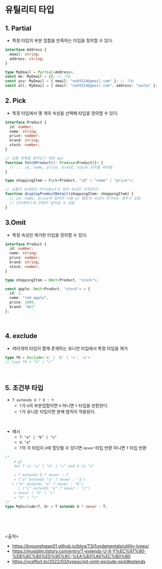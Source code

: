 # 유틸리티 타입

## 1. Partial

- 특정 타입의 부분 집합을 만족하는 타입을 정의할 수 있다.

```ts
interface Address {
  email: string;
  address: string;
}

type MyEmail = Partial<Address>;
const me: MyEmail = {}; // 가능
const you: MyEmail = { email: "noh5524@gmail.com" }; // 가능
const all: MyEmail = { email: "noh5524@gmail.com", address: "secho" }; // 가능
```

## 2. Pick

- 특정 타입에서 몇 개의 속성을 선택해 타입을 정의할 수 있다.

```ts
interface Product {
  id: number;
  name: string;
  price: number;
  brand: string;
  stock: number;
}

// 상품 목록을 받아오기 위한 api
function fetchProduct(): Promise<Product[]> {
  // ... id, name, price, brand, stock 모두를 써야함
}

type shoppingItem = Pick<Product, "id" | "name" | "price">;

// 상품의 상세정보 (Product의 일부 속성만 가져온다)
function displayProductDetail(shoppingItem: shoppingItem) {
  // id, name, price의 일부만 사용 or 별도의 속성이 추가되는 경우가 있음
  // 인터페이스의 모양이 달라질 수 있음
}
```

## 3.Omit

- 특정 속성만 제거한 타입을 정의할 수 있다.

```ts
interface Product {
  id: number;
  name: string;
  price: number;
  brand: string;
  stock: number;
}

type shoppingItem = Omit<Product, "stock">;

const apple: Omit<Product, "stock"> = {
  id: 1,
  name: "red apple",
  price: 1000,
  brand: "del"
};
```

<br>

## 4. exclude

- 여러개의 타입이 함께 존재하는 유니언 타입에서 특정 타입을 제거

```ts
type T0 = Exclude<'a' | 'b' | 'c', 'a'>
// type T0 = "b" | "c"
```

<br>

## 5. 조건부 타입

- `T extends U ? X : Y`
  - `T`가 `U`의 부분집합이면 `X` 아니면 `Y` 타입을 반환한다.
  - `T`가 유니온 타입이면 분배 법칙이 적용된다.

<br>

- 예시
  - `T`: `"a" | "b" | "c"`
  - `U`: `"a"`
  - `T`의 각 타입이 `U`에 할당될 수 있다면 `never` 타입 반환 아니면 `T` 타입 반환

```ts
/*
    e.g) 
    Set T is "a" | "b" | "c" and U is "a"

    = T extends U ? never : T
    = ("a" extends "a" ? never : "a") 
   | ("b" extends "a" ? never : "b")
      | ("c" extends "a" ? never : "c")
    = never | "b" | "c"
    = "b" | "c"
*/
type MyExclude<T, U> = T extends U ? never : T;
```

<br>
<br>
<br>

<출처>

- <https://kyounghwan01.github.io/blog/TS/fundamentals/utility-types/>
- <https://mugglim.tistory.com/entry/T-extends-U-X-Y%EC%97%90-%EB%8C%80%ED%95%9C-%EA%B3%A0%EC%B0%B0>
- <https://yceffort.kr/2022/03/typescript-omit-exclude-pick#extends>
